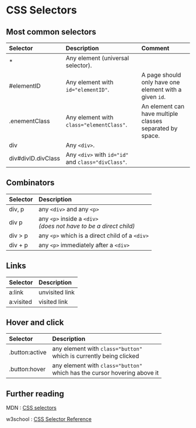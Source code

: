 # CSS Selectors

## Most common selectors

|Selector|Description|Comment|
|:---|:---|:---|
|*|Any element (universal selector).|
|#elementID|Any element with `id="elementID"`.|A page should only have one element with a given `id`.|
|.enementClass|Any element with `class="elementClass"`.|An element can have multiple classes separated by space.|
|div|Any `<div>`.|
|div#divID.divClass|Any `<div>` with `id="id"` and `class="divClass"`.|

## Combinators

|Selector|Description|
|:---|:---|  
|div, p|any `<div>` and any `<p>`|
|div p|any `<p>` inside a `<div>`<br>*(does not have to be a direct child)* |
|div > p|any `<p>` which is a direct child of a `<div>`|
|div + p|any `<p>` immediately after a `<div>`|

## Links

|Selector|Description|
|:---|:---|
|a:link|unvisited link|
|a:visited|visited link|

## Hover and click

|Selector|Description|
|:---|:---|
|.button:active|any element with `class="button"` <br> which is currently being clicked|
|.button:hover|any element with `class="button"` <br> which has the cursor hovering above it|

## Further reading

MDN
:	[CSS selectors](https://developer.mozilla.org/en-US/docs/Web/CSS/CSS_Selectors)

w3school
:	[CSS Selector Reference](https://www.w3schools.com/cssref/css_selectors.asp)